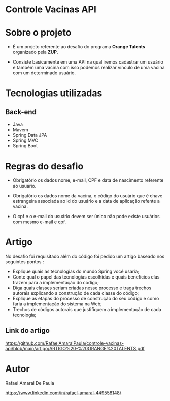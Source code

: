 # Controle Vacinas API 

# Sobre o projeto

 - É um projeto referente ao desafio do programa **Orange Talents** organizado pela **ZUP**.
 
 - Consiste basicamente em uma API na qual iremos cadastrar um usuário e também uma vacina com isso
 podemos realizar vínculo de uma vacina com um determinado usuário.
 
# Tecnologias utilizadas 
 
## Back-end 
- Java
- Mavem 
- Spring Data JPA
- Spring MVC
- Spring Boot
 
 
# Regras do desafio
   
- Obrigatório os dados nome, e-mail, CPF e data de nascimento referente ao usuário.
    
- Obrigatório os dados  nome da vacina, o código do usuário que é chave estrangeira associada ao id do usuário e a data de aplicação refente a vacina.
    
- O cpf e o e-mail do usuário devem ser único não pode existe usuários com mesmo e-mail e cpf.

# Artigo 

No desafio foi requisitado além  do código foi pedido um artigo baseado nos seguintes pontos :

- Explique quais as tecnologias do mundo Spring você usaria;
- Conte qual o papel das tecnologias escolhidas e quais benefícios elas trazem para a implementação do código;
- Diga quais classes seriam criadas nesse processo e traga trechos autorais explicando a construção de cada classe do código;
- Explique as etapas do processo de construção do seu código e como faria a implementação do sistema na Web;
- Trechos de códigos autorais que justifiquem a implementação de cada tecnologia;
  
## Link do artigo
https://github.com/RafaelAmaralPaula/controle-vacinas-api/blob/main/artigo/ARTIGO%20-%20ORANGE%20TALENTS.pdf
  
# Autor 
 
Rafael Amaral De Paula
   
https://www.linkedin.com/in/rafael-amaral-449558148/
 


 
